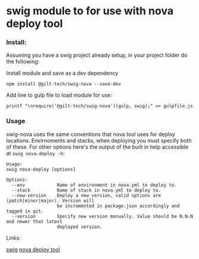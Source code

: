 # swig module to for use with nova deploy tool

### Install:

Assuming you have a swig project already setup, in your project folder do the following:

Install module and save as a dev dependency

```
npm install @gilt-tech/swig-nova --save-dev
```

Add line to gulp file to load module for use:

```
printf "\nrequire('@gilt-tech/swig-nova')(gulp, swig);" >> gulpfile.js
```


### Usage

swig-nova uses the same conventions that nova tool uses for deploy locations. Envirnoments and stacks, when deploying you must specify both of these. For other options here's the output of the built in help accessible at `swig nova-deploy -h`:

```
Usage:
swig nova-deploy [options]

Options:
  --env            Name of environment in nova.yml to deploy to.
  --stack          Name of stack in nova.yml to deploy to.
  --new-version    Deploy a new version, valid options are (patch|minor|major). Version will
                   be incremented in package.json accordingly and tagged in git.
  --version        Specify new version manually. Value should be N.N.N and newer that latest
                   deployed version.
```


Links:

[swig](https://github.com/gilt/gilt-swig)
[nova deploy tool](https://github.com/gilt/nova)